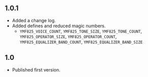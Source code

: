 ## 1.0.1

- Added a change log.
- Added defines and reduced magic numbers.
  - `YMF825_VOICE_COUNT`, `YMF825_TONE_SIZE`, `YMF825_TONE_COUNT`, `YMF825_OPERATOR_SIZE`, `YMF825_OPERATOR_COUNT`, `YMF825_EQUALIZER_BAND_COUNT`, `YMF825_EQUALIZER_BAND_SIZE`

## 1.0

- Published first version.
